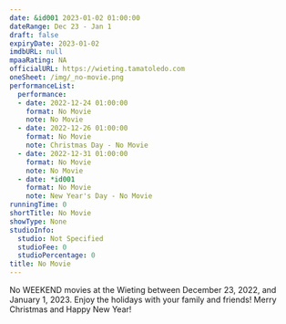 ```yaml
---
date: &id001 2023-01-02 01:00:00
dateRange: Dec 23 - Jan 1
draft: false
expiryDate: 2023-01-02
imdbURL: null
mpaaRating: NA
officialURL: https://wieting.tamatoledo.com
oneSheet: /img/_no-movie.png
performanceList:
  performance:
  - date: 2022-12-24 01:00:00
    format: No Movie
    note: No Movie
  - date: 2022-12-26 01:00:00
    format: No Movie
    note: Christmas Day - No Movie
  - date: 2022-12-31 01:00:00
    format: No Movie
    note: No Movie
  - date: *id001
    format: No Movie
    note: New Year's Day - No Movie
runningTime: 0
shortTitle: No Movie
showType: None
studioInfo:
  studio: Not Specified
  studioFee: 0
  studioPercentage: 0
title: No Movie
---
```


No WEEKEND movies at the Wieting between December 23, 2022, and January 1, 2023.  Enjoy the holidays with your family and friends!  Merry Christmas and Happy New Year!
